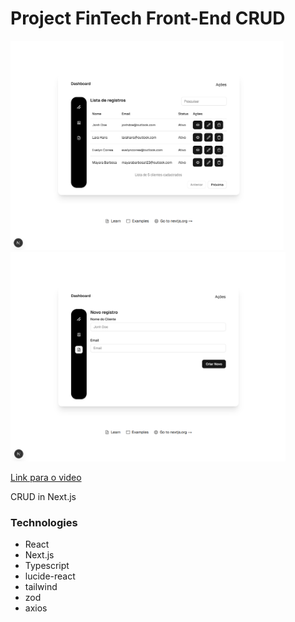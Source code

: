 # Project FinTech Front-End CRUD

<div>
  <img src="public\images\CRUD NEXT.png" height="335px" />
  <img src="public\images\CRUD NEXT 1.png" height="335px" />
</div>

[Link para o video](https://www.loom.com/share/8b81e7015e6645639fed95e18cf88288?sid=7bd5b820-d079-42c2-a720-f0be68ec8b76)

CRUD in Next.js

### Technologies

<ul>
  <li>React </li>
  <li>Next.js</li>
  <li>Typescript</li>
  <li>lucide-react</li>
  <li>tailwind</li>
  <li>zod</li>
  <li>axios</li>
</ul>
